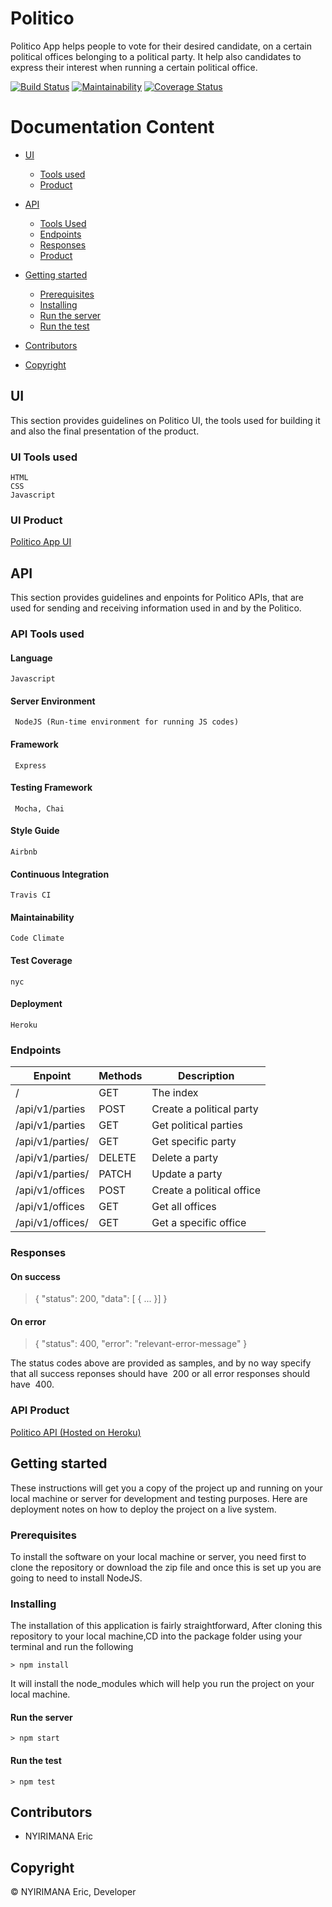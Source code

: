 # Politico

Politico App helps people to vote for their desired candidate, on a certain political offices belonging to a political party. It help also candidates to express their interest when running a certain political office.

[![Build Status](https://travis-ci.org/ericnyirimana/politico.svg?branch=develop)](https://travis-ci.org/ericnyirimana/politico) [![Maintainability](https://api.codeclimate.com/v1/badges/0d9d661f11192d898ad3/maintainability)](https://codeclimate.com/github/ericnyirimana/politico/maintainability) [![Coverage Status](https://coveralls.io/repos/github/ericnyirimana/politico/badge.svg?branch=ch-add-coverage-163939317)](https://coveralls.io/github/ericnyirimana/politico?branch=ch-add-coverage-163939317)


# Documentation Content

* [UI](#ui)
    * [Tools used](#ui-tools-used)
    * [Product](#ui-product)

* [API](#api)
    * [Tools Used](#api-tools-used)
    * [Endpoints](#endpoints)
    * [Responses](#responses)
    * [Product](#api-product)
* [Getting started](#getting-started)
    * [Prerequisites](#prerequisites)
    * [Installing](#installing)
    * [Run the server](#run-the-server)
    * [Run the test](#run-the-test)

* [Contributors](#contributors)
* [Copyright](#copyright)

## UI

This section provides guidelines on Politico UI, the tools used for building it and also the final presentation of the product.


### UI Tools used

    HTML
    CSS
    Javascript

### UI Product
[Politico App UI](https://ericnyirimana.github.io/politico/)


## API

This section provides guidelines and enpoints for Politico APIs, that are used for sending and receiving information used in and by the Politico.


### API Tools used

#### Language

```
Javascript
```

#### Server Environment

```
 NodeJS (Run-time environment for running JS codes)
 ```

#### Framework

```
 Express
 ```

#### Testing Framework

```
 Mocha, Chai
 ```

#### Style Guide

```
Airbnb
```

#### Continuous Integration

```
Travis CI
```

#### Maintainability

```
Code Climate
```

#### Test Coverage

```
nyc
```

#### Deployment

```
Heroku
```

### Endpoints

| Enpoint | Methods  | Description  |
| ------- | --- | --- |
| / | GET | The index |
| /api/v1/parties | POST | Create a political party |
| /api/v1/parties | GET | Get political parties |
| /api/v1/parties/<party-id> | GET | Get specific party |
| /api/v1/parties/<party-id> | DELETE | Delete a party |
| /api/v1/parties/<party-id> | PATCH | Update a party |
| /api/v1/offices | POST | Create a political office |
| /api/v1/offices | GET | Get all offices |
| /api/v1/offices/<office-id> | GET | Get a specific office |

### Responses

#### On success

>{ "status": 200, "data": [ { ... }] }
​
#### On error

>{ "status": 400, "error": "relevant-error-message" }
​

The status codes above are provided as samples, and by no way specify that all success
reponses should have ​ 200​​ or all error responses should have ​ 400.

### API Product

[Politico API (Hosted on Heroku)](https://eric-politico.herokuapp.com)

## Getting started

These instructions will get you a copy of the project up and running on your local machine or server for development and testing purposes. Here are deployment notes on how to deploy the project on a live system.


### Prerequisites

To install the software on your local machine or server, you need first to clone the repository or download the zip file and once this is set up you are going to need to install NodeJS.


### Installing

The installation of this application is fairly straightforward, After cloning this repository to your local machine,CD into the package folder using your terminal and run the following

```
> npm install
```

It will install the node_modules which will help you run the project on your local machine.

#### Run the server

```
> npm start
```

#### Run the test

```
> npm test
```

## Contributors

- NYIRIMANA Eric


## Copyright

&copy; NYIRIMANA Eric, Developer